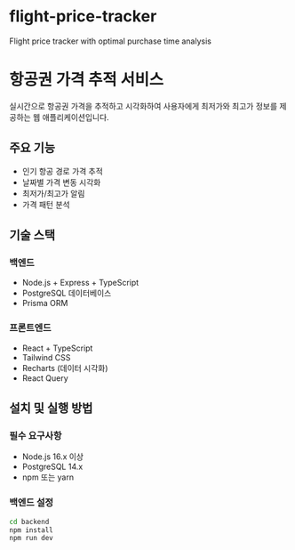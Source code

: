 # flight-price-tracker

Flight price tracker with optimal purchase time analysis

# 항공권 가격 추적 서비스

실시간으로 항공권 가격을 추적하고 시각화하여 사용자에게 최저가와 최고가 정보를 제공하는 웹 애플리케이션입니다.

## 주요 기능

- 인기 항공 경로 가격 추적
- 날짜별 가격 변동 시각화
- 최저가/최고가 알림
- 가격 패턴 분석

## 기술 스택

### 백엔드

- Node.js + Express + TypeScript
- PostgreSQL 데이터베이스
- Prisma ORM

### 프론트엔드

- React + TypeScript
- Tailwind CSS
- Recharts (데이터 시각화)
- React Query

## 설치 및 실행 방법

### 필수 요구사항

- Node.js 16.x 이상
- PostgreSQL 14.x
- npm 또는 yarn

### 백엔드 설정

```bash
cd backend
npm install
npm run dev
```
